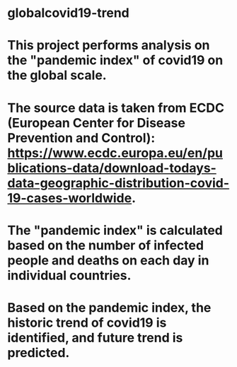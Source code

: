# globalcovid19-trend
# This project performs analysis on the "pandemic index" of covid19 on the global scale. 
# The source data is taken from ECDC (European Center for Disease Prevention and Control): https://www.ecdc.europa.eu/en/publications-data/download-todays-data-geographic-distribution-covid-19-cases-worldwide.
# The "pandemic index" is calculated based on the number of infected people and deaths on each day in individual countries. 
# Based on the pandemic index, the historic trend of covid19 is identified, and future trend is predicted.




